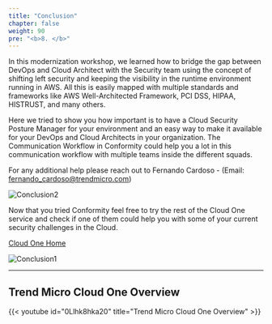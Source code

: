 ```yaml
---
title: "Conclusion"
chapter: false
weight: 90
pre: "<b>8. </b>"
---
```


In this modernization workshop, we learned how to bridge the gap between DevOps and Cloud Architect with the Security team using the concept of shifting left security and keeping the visibility in the runtime environment running in AWS. All this is easily mapped with multiple standards and frameworks like AWS Well-Architected Framework, PCI DSS, HIPAA, HISTRUST, and many others. 

Here we tried to show you how important is to have a Cloud Security Posture Manager for your environment and an easy way to make it available for your DevOps and Cloud Architects in your organization. The Communication Workflow in Conformity could help you a lot in this communication workflow with multiple teams inside the different squads.

For any additional help please reach out to Fernando Cardoso - (Email: fernando_cardoso@trendmicro.com)

![Conclusion2](/images/conclusion2.png) 


Now that you tried Conformity feel free to try the rest of the Cloud One service and check if one of them could help you with some of your current security challenges in the Cloud.

[Cloud One Home](https://cloudone.trendmicro.com/home)

![Conclusion1](/images/conclusion1.png) 

--------

## Trend Micro Cloud One Overview

{{< youtube id="0Llhk8hka20" title="Trend Micro Cloud One Overview" >}}